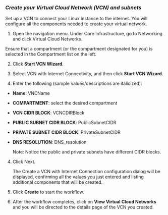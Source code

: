 ### ***Create your Virtual Cloud Network (VCN) and subnets***



Set up a VCN to connect your Linux instance to the internet. You will configure all the components needed to create your virtual network.

1. Open the navigation menu. Under Core Infrastructure, go to Networking and click Virtual Cloud Networks.

Ensure that a compartment (or the compartment designated for you) is selected in the Compartment list on the left.

2. Click **Start VCN Wizard**.

3. Select VCN with Internet Connectivity, and then click **Start VCN Wizard**.

4. Enter the following (sample values/descriptions are italicized):

 * **Name**: VNCName
 * **COMPARTMENT**: select the desired compartment
 * **VCN CIDR BLOCK**: VCNCDIRBlock
 * **PUBLIC SUBNET CIDR BLOCK**: PublicSubnetCIDR
 * **PRIVATE SUBNET CIDR BLOCK**: PrivateSubnetCIDR
 * **DNS RESOLUTION**: DNS_resolution

    Note: Notice the public and private subnets have different CIDR blocks.

4. Click Next. 

    The Create a VCN with Internet Connection configuration dialog will be displayed, confirming all the values you just entered and listing additional components that will be created.

5. Click **Create** to start the workflow.

6. After the workflow completes, click on **View Virtual Cloud Networks** and you will be directed to the details page of the VCN you created.